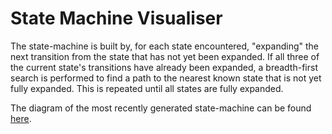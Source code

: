 # State Machine Visualiser

The state-machine is built by, for each state encountered, "expanding" the next transition from the state that has not yet been expanded. If all three of the current state's transitions have already been expanded, a breadth-first search is performed to find a path to the nearest known state that is not yet fully expanded. This is repeated until all states are fully expanded.

The diagram of the most recently generated state-machine can be found [here](diagrams/statemachine.pdf).
